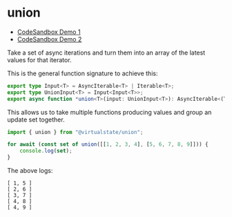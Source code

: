 # union

- [CodeSandbox Demo 1](https://codesandbox.io/s/interesting-yalow-hh5ow?file=/src/index.ts:809-880)
- [CodeSandbox Demo 2](https://codesandbox.io/s/cool-snow-z6ese?file=/src/index.ts)

Take a set of async iterations and turn them into an array of the latest values for that iterator.

This is the general function signature to achieve this:

```typescript
export type Input<T> = AsyncIterable<T> | Iterable<T>;
export type UnionInput<T> = Input<Input<T>>;
export async function *union<T>(input: UnionInput<T>): AsyncIterable<(T | undefined)[]> {
```

This allows us to take multiple functions producing values and group an update set together.

```typescript
import { union } from "@virtualstate/union";

for await (const set of union([[1, 2, 3, 4], [5, 6, 7, 8, 9]])) {
    console.log(set);
}
```

The above logs:

```
[ 1, 5 ]
[ 2, 6 ]
[ 3, 7 ]
[ 4, 8 ]
[ 4, 9 ]
```


